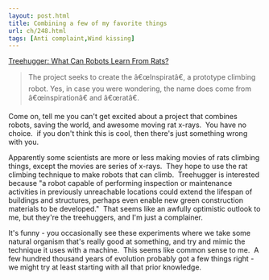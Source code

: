 ```yaml
---
layout: post.html
title: Combining a few of my favorite things
url: ch/248.html
tags: [Anti complaint,Wind kissing]
---
```

[Treehugger: What Can Robots Learn From Rats?](http://www.treehugger.com/files/2006/11/what_can_robots.php)

> The project seeks to create the â€œInspiratâ€, a prototype climbing robot. Yes, in case you were wondering, the name does come from â€œinspirationâ€ and â€œratâ€.

Come on, tell me you can't get excited about a project that combines robots, saving the world, and awesome moving rat x-rays.  You have no choice.  if you don't think this is cool, then there's just something wrong with you.

Apparently some scientists are more or less making movies of rats climbing things, except the movies are series of x-rays.  They hope to use the rat climbing technique to make robots that can climb.  Treehugger is interested because "a robot capable of performing inspection or maintenance activities in previously unreachable locations could extend the lifespan of buildings and structures, perhaps even enable new green construction materials to be developed."  That seems like an awfully optimistic outlook to me, but they're the treehuggers, and I'm just a complainer.

It's funny - you occasionally see these experiments where we take some natural organism that's really good at something, and try and mimic the technique it uses with a machine.  This seems like common sense to me.  A few hundred thousand years of evolution probably got a few things right - we might try at least starting with all that prior knowledge.
